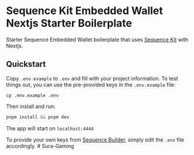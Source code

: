 # Sequence Kit Embedded Wallet Nextjs Starter Boilerplate

Starter Sequence Embedded Wallet boilerplate that uses [Sequence Kit](https://github.com/0xsequence/kit) with Nextjs.

## Quickstart

Copy `.env.example` to `.env` and fill with your project information. To test things out, you can use the pre-provided keys in the `.env.example` file:

```
cp .env.example .env
```

Then install and run:

```js
pnpm install && pnpm dev
```

The app will start on `localhost:4444`

To provide your own keys from [Sequence Builder](https://sequence.build/), simply edit the `.env` file accordingly.
#   S u r a - G a m i n g  
 